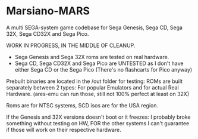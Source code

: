 # Marsiano-MARS
A multi SEGA-system game codebase for Sega Genesis, Sega CD, Sega 32X, Sega CD32X and Sega Pico.

WORK IN PROGRESS, IN THE MIDDLE OF CLEANUP.

- Sega Genesis and Sega 32X roms are tested on real hardware.
- Sega CD, Sega CD32X and Sega Pico are UNTESTED as I don't have either Sega CD or the Sega Pico (There's no flashcarts for Pico anyway)

Prebuilt binaries are located in the /out folder for testing: ROMs are built separately between 2 types: For popular Emulators and for actual Real Hardware. (ares-emu can run those, still not 100% perfect at least on 32X)

Roms are for NTSC systems, SCD isos are for the USA region.

If the Genesis and 32X versions doesn't boot or it freezes: I probably broke something without testing on HW, FOR the other systems I can't guarantee if those will work on their respective hardware.
